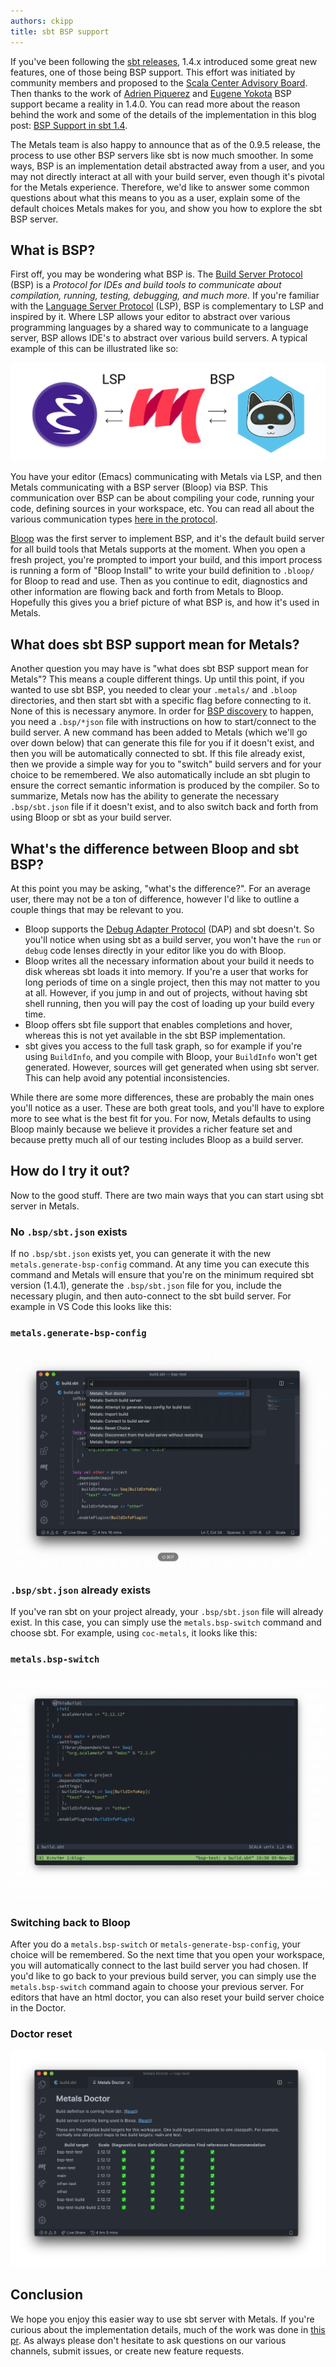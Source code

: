 ```yaml
---
authors: ckipp
title: sbt BSP support
---
```


If you've been following the
[sbt releases](https://github.com/sbt/sbt/releases), 1.4.x introduced some great
new features, one of those being BSP support. This effort was initiated by
community members and proposed to the
[Scala Center Advisory Board](https://github.com/scalacenter/advisoryboard/blob/master/proposals/023-bsp.md).
Then thanks to the work of [Adrien Piquerez](https://twitter.com/adrienpi2) and
[Eugene Yokota](https://twitter.com/eed3si9n) BSP support became a reality in
1.4.0. You can read more about the reason behind the work and some of the
details of the implementation in this blog post:
[BSP Support in sbt 1.4](https://www.scala-lang.org/blog/2020/10/27/bsp-in-sbt.html).

The Metals team is also happy to announce that as of the 0.9.5 release, the
process to use other BSP servers like sbt is now much smoother. In some ways,
BSP is an implementation detail abstracted away from a user, and you may not
directly interact at all with your build server, even though it's pivotal for
the Metals experience. Therefore, we'd like to answer some common questions
about what this means to you as a user, explain some of the default choices
Metals makes for you, and show you how to explore the sbt BSP server.

## What is BSP?

First off, you may be wondering what BSP is. The
[Build Server Protocol](https://build-server-protocol.github.io/) (BSP) is a
_Protocol for IDEs and build tools to communicate about compilation, running,
testing, debugging, and much more._ If you're familiar with the
[Language Server Protocol](https://microsoft.github.io/language-server-protocol/)
(LSP), BSP is complementary to LSP and inspired by it. Where LSP allows your
editor to abstract over various programming languages by a shared way to
communicate to a language server, BSP allows IDE's to abstract over various
build servers. A typical example of this can be illustrated like so:

![LSP BSP example](https://github.com/scalameta/gh-pages-images/blob/master/metals/2020-11-06-sbt-BSP-support/0RRUDlU.png?raw=true)

You have your editor (Emacs) communicating with Metals via LSP, and then Metals
communicating with a BSP server (Bloop) via BSP. This communication over BSP can
be about compiling your code, running your code, defining sources in your
workspace, etc. You can read all about the various communication types
[here in the protocol](https://build-server-protocol.github.io/docs/specification#actual-protocol).

[Bloop](https://scalacenter.github.io/bloop/) was the first server to implement
BSP, and it's the default build server for all build tools that Metals supports
at the moment. When you open a fresh project, you're prompted to import your
build, and this import process is running a form of "Bloop Install" to write
your build definition to `.bloop/` for Bloop to read and use. Then as you
continue to edit, diagnostics and other information are flowing back and forth
from Metals to Bloop. Hopefully this gives you a brief picture of what BSP is,
and how it's used in Metals.

## What does sbt BSP support mean for Metals?

Another question you may have is "what does sbt BSP support mean for Metals"?
This means a couple different things. Up until this point, if you wanted to use
sbt BSP, you needed to clear your `.metals/` and `.bloop` directories, and then
start sbt with a specific flag before connecting to it. None of this is
necessary anymore. In order for
[BSP discovery](https://build-server-protocol.github.io/docs/server-discovery.html)
to happen, you need a `.bsp/*json` file with instructions on how to
start/connect to the build server. A new command has been added to Metals (which
we'll go over down below) that can generate this file for you if it doesn't
exist, and then you will be automatically connected to sbt. If this file already
exist, then we provide a simple way for you to "switch" build servers and for
your choice to be remembered. We also automatically include an sbt plugin to
ensure the correct semantic information is produced by the compiler. So to
summarize, Metals now has the ability to generate the necessary `.bsp/sbt.json`
file if it doesn't exist, and to also switch back and forth from using Bloop or
sbt as your build server.

## What's the difference between Bloop and sbt BSP?

At this point you may be asking, "what's the difference?". For an average user,
there may not be a ton of difference, however I'd like to outline a couple
things that may be relevant to you.

- Bloop supports the
  [Debug Adapter Protocol](https://microsoft.github.io/debug-adapter-protocol/)
  (DAP) and sbt doesn't. So you'll notice when using sbt as a build server, you
  won't have the `run` or `debug` code lenses directly in your editor like you
  do with Bloop.
- Bloop writes all the necessary information about your build it needs to disk
  whereas sbt loads it into memory. If you're a user that works for long periods
  of time on a single project, then this may not matter to you at all. However,
  if you jump in and out of projects, without having sbt shell running, then you
  will pay the cost of loading up your build every time.
- Bloop offers sbt file support that enables completions and hover, whereas this
  is not yet available in the sbt BSP implementation.
- sbt gives you access to the full task graph, so for example if you're using
  `BuildInfo`, and you compile with Bloop, your `BuildInfo` won't get generated.
  However, sources will get generated when using sbt server. This can help avoid
  any potential inconsistencies.

While there are some more differences, these are probably the main ones you'll
notice as a user. These are both great tools, and you'll have to explore more to
see what is the best fit for you. For now, Metals defaults to using Bloop mainly
because we believe it provides a richer feature set and because pretty much all
of our testing includes Bloop as a build server.

## How do I try it out?

Now to the good stuff. There are two main ways that you can start using sbt
server in Metals.

### No `.bsp/sbt.json` exists

If no `.bsp/sbt.json` exists yet, you can generate it with the new
`metals.generate-bsp-config` command. At any time you can execute this command
and Metals will ensure that you're on the minimum required sbt version (1.4.1),
generate the `.bsp/sbt.json` file for you, include the necessary plugin, and
then auto-connect to the sbt build server. For example in VS Code this looks
like this:

### `metals.generate-bsp-config`

![generate-bsp-config](https://github.com/scalameta/gh-pages-images/blob/master/metals/2020-11-06-sbt-BSP-support/kBNbtzI.gif?raw=true)

### `.bsp/sbt.json` already exists

If you've ran sbt on your project already, your `.bsp/sbt.json` file will
already exist. In this case, you can simply use the `metals.bsp-switch` command
and choose sbt. For example, using `coc-metals`, it looks like this:

### `metals.bsp-switch`

![bsp-switch](https://github.com/scalameta/gh-pages-images/blob/master/metals/2020-11-06-sbt-BSP-support/6tY2ofL.gif?raw=true)

### Switching back to Bloop

After you do a `metals.bsp-switch` or `metals-generate-bsp-config`, your choice
will be remembered. So the next time that you open your workspace, you will
automatically connect to the last build server you had chosen. If you'd like to
go back to your previous build server, you can simply use the
`metals.bsp-switch` command again to choose your previous server. For editors
that have an html doctor, you can also reset your build server choice in the
Doctor.

### Doctor reset

![Doctor](https://github.com/scalameta/gh-pages-images/blob/master/metals/2020-11-06-sbt-BSP-support/YEGfEGB.png?raw=true)

## Conclusion

We hope you enjoy this easier way to use sbt server with Metals. If you're
curious about the implementation details, much of the work was done in
[this pr](https://github.com/scalameta/metals/pull/2154). As always please don't
hesitate to ask questions on our various channels, submit issues, or create new
feature requests.
